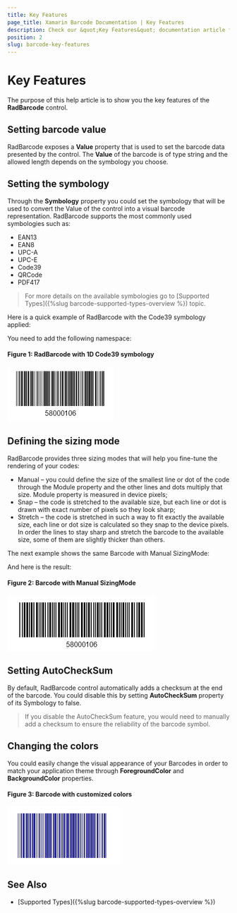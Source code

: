 ```yaml
---
title: Key Features
page_title: Xamarin Barcode Documentation | Key Features
description: Check our &quot;Key Features&quot; documentation article for Telerik Barcode for Xamarin control.
position: 2
slug: barcode-key-features
---
```


# Key Features

The purpose of this help article is to show you the key features of the **RadBarcode** control. 

## Setting barcode value

RadBarcode exposes a **Value** property that is used to set the barcode data presented by the control. The **Value** of the barcode is of type string and the allowed length depends on the symbology you choose.

## Setting the symbology

Through the **Symbology** property you could set the symbology that will be used to convert the Value of the control into a visual barcode representation.  RadBarcode supports the most commonly used symbologies such as:

* EAN13  
* EAN8  
* UPC-A  
* UPC-E  
* Code39  
* QRCode  
* PDF417   

>For more details on the available symbologies go to [Supported Types]({%slug barcode-supported-types-overview %}) topic.

Here is a quick example of RadBarcode with the Code39 symbology applied:

<snippet id='barcode-features-symbology'/>

You need to add the following namespace:

<snippet id='xmlns-telerikbarcode'/>

#### Figure 1:  RadBarcode with 1D Code39 symbology

![Barcode Symbology](images/barcode_setsymbology_1.png)
	
## Defining the sizing mode

RadBarcode provides three sizing modes that will help you fine-tune the rendering of your codes:

* Manual – you could define the size of the smallest line or dot of the code through the Module property and the other lines and dots multiply that size. Module property is measured in device pixels;
* Snap – the code is stretched to the available size, but each line or dot is drawn with exact number of pixels so they look sharp;
* Stretch – the code is stretched in such a way to fit exactly the available size, each line or dot size is calculated so they snap to the device pixels. In order the lines to stay sharp and stretch the barcode to the available size, some of them are slightly thicker than others.

The next example shows the same Barcode with Manual SizingMode:

<snippet id='barcode-features-sizingmode'/>

And here is the result:

#### Figure 2: Barcode with Manual SizingMode

![Barcode SizingMode](images/barcode_sizingmode.png)

## Setting AutoCheckSum

By default, RadBarcode control automatically adds a checksum at the end of the barcode. You could disable this by setting **AutoCheckSum** property of its Symbology to false.  

>If you disable the AutoCheckSum feature, you would need to manually add a checksum to ensure the reliability of the barcode symbol.

## Changing the colors

You could easily change the visual appearance of your Barcodes in order to match your application theme through **ForegroundColor** and **BackgroundColor** properties.

<snippet id='barcode-features-colors'/>
	
#### Figure 3: Barcode with customized colors

![Barcode Colors](images/barcode_colors.png)

## See Also

- [Supported Types]({%slug barcode-supported-types-overview %})
